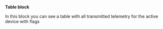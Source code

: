 **Table block**

In this block you can see a table with all transmitted telemetry for the active device with flags